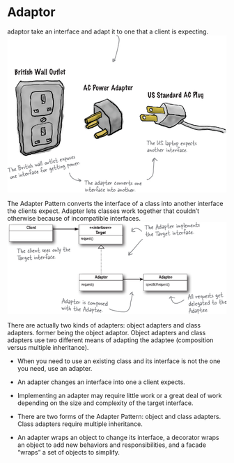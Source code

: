 # Adaptor

adaptor take an interface and adapt it to one that a client is expecting. ![alt text](image-2.png)

The Adapter Pattern converts the interface of a class into another interface the clients expect. Adapter lets classes work together that couldn’t otherwise because of incompatible interfaces. ![alt text](image-1.png)

There are actually two kinds of adapters: object adapters and class adapters. former being the object adaptor. Object adapters and class adapters use two different means of adapting the adaptee (composition versus multiple inheritance).

* When you need to use an existing class and its interface is not the one you need, use an adapter.

* An adapter changes an interface into one a client expects.

* Implementing an adapter may require little work or a great deal of work depending on the size and complexity of the target interface.

* There are two forms of the Adapter Pattern: object and class adapters. Class adapters require multiple inheritance.

* An adapter wraps an object to change its interface, a decorator wraps an object to add new behaviors and responsibilities, and a facade “wraps” a set of objects to simplify.
